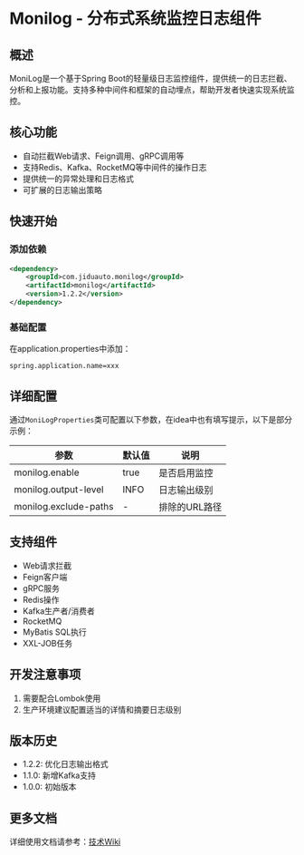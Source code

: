 # Monilog - 分布式系统监控日志组件

## 概述
MoniLog是一个基于Spring Boot的轻量级日志监控组件，提供统一的日志拦截、分析和上报功能。支持多种中间件和框架的自动埋点，帮助开发者快速实现系统监控。

## 核心功能
- 自动拦截Web请求、Feign调用、gRPC调用等
- 支持Redis、Kafka、RocketMQ等中间件的操作日志
- 提供统一的异常处理和日志格式
- 可扩展的日志输出策略

## 快速开始

### 添加依赖
```xml
<dependency>
    <groupId>com.jiduauto.monilog</groupId>
    <artifactId>monilog</artifactId>
    <version>1.2.2</version>
</dependency>
```

### 基础配置
在application.properties中添加：
```properties
spring.application.name=xxx
```

## 详细配置
通过`MoniLogProperties`类可配置以下参数，在idea中也有填写提示，以下是部分示例：

| 参数 | 默认值 | 说明 |
|------|--------|------|
| monilog.enable | true | 是否启用监控 |
| monilog.output-level | INFO | 日志输出级别 |
| monilog.exclude-paths | - | 排除的URL路径 |

## 支持组件
- Web请求拦截
- Feign客户端
- gRPC服务
- Redis操作
- Kafka生产者/消费者
- RocketMQ
- MyBatis SQL执行
- XXL-JOB任务

## 开发注意事项
1. 需要配合Lombok使用
3. 生产环境建议配置适当的详情和摘要日志级别

## 版本历史
- 1.2.2: 优化日志输出格式
- 1.1.0: 新增Kafka支持
- 1.0.0: 初始版本

## 更多文档
详细使用文档请参考：[技术Wiki](https://ncn3hjlyonrl.feishu.cn/wiki/AVSHw5r4liZO1Fktiojc4zVEnqf?from=from_copylink)